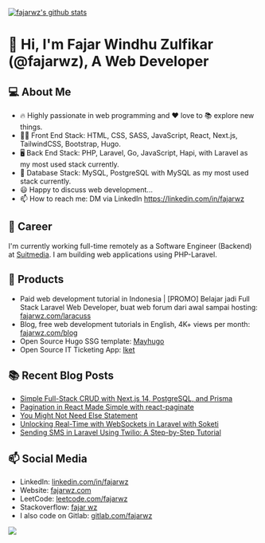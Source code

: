 <!--
**fajarwz/fajarwz** is a ✨ _special_ ✨ repository because its `README.md` (this file) appears on your GitHub profile.

Here are some ideas to get you started:

- 🔭 I’m currently working on ...
- 🌱 I’m currently learning ...
- 👯 I’m looking to collaborate on ...
- 🤔 I’m looking for help with ...
- 💬 Ask me about ...
- 📫 How to reach me: ...
- 😄 Pronouns: ...
- ⚡ Fun fact: ...
-->

[![fajarwz's github stats](https://github-readme-stats.vercel.app/api?username=fajarwz&count_private=true&show_icons=true&theme=algolia)](https://github.com/anuraghazra/github-readme-stats)

# 👋 Hi, I'm Fajar Windhu Zulfikar (@fajarwz), A Web Developer

## 💻 About Me
- 🔥 Highly passionate in web programming and ❤️ love to 📚 explore new things.
- 👨‍💻 Front End Stack: HTML, CSS, SASS, JavaScript, React, Next.js, TailwindCSS, Bootstrap, Hugo.
- 🖥️ Back End Stack: PHP, Laravel, Go, JavaScript, Hapi, with Laravel as my most used stack currently.
- 💾 Database Stack: MySQL, PostgreSQL with MySQL as my most used stack currently.
- 😃 Happy to discuss web development...
- 📫 How to reach me: DM via LinkedIn https://linkedin.com/in/fajarwz

## 💼 Career
I'm currently working full-time remotely as a Software Engineer (Backend) at [Suitmedia](https://suitmedia.com). I am building web applications using PHP-Laravel.

## 🔖 Products
- Paid web development tutorial in Indonesia | [PROMO] Belajar jadi Full Stack Laravel Web Developer, buat web forum dari awal sampai hosting:
[fajarwz.com/laracuss](https://fajarwz.com/laracuss)
- Blog, free web development tutorials in English, 4K+ views per month:
[fajarwz.com/blog](https://fajarwz.com/blog)
- Open Source Hugo SSG template:
[Mayhugo](https://github.com/fajarwz/mayhugo)
- Open Source IT Ticketing App:
[Iket](https://github.com/fajarwz/iket)

## 📚 Recent Blog Posts
<!-- BLOG-POST-LIST:START -->
- [Simple Full-Stack CRUD with Next.js 14, PostgreSQL, and Prisma](https://fajarwz.com/blog/simple-full-stack-crud-with-nextjs-14-postgresql-and-prisma/)
- [Pagination in React Made Simple with react-paginate](https://fajarwz.com/blog/pagination-in-react-made-simple-with-react-paginate/)
- [You Might Not Need Else Statement](https://fajarwz.com/blog/you-might-not-need-else-statement/)
- [Unlocking Real-Time with WebSockets in Laravel with Soketi](https://fajarwz.com/blog/unlocking-real-time-with-websockets-in-laravel-with-soketi/)
- [Sending SMS in Laravel Using Twilio: A Step-by-Step Tutorial](https://fajarwz.com/blog/sending-sms-in-laravel-using-twilio-a-step-by-step-tutorial/)
<!-- BLOG-POST-LIST:END -->

## 📫 Social Media
- LinkedIn: [linkedin.com/in/fajarwz](https://www.linkedin.com/in/fajarwz)
- Website: [fajarwz.com](https://fajarwz.com)
- LeetCode: [leetcode.com/fajarwz](https://leetcode.com/fajarwz/)
- Stackoverflow: [fajar wz](https://stackoverflow.com/users/19457054/fajar-wz)
- I also code on Gitlab: [gitlab.com/fajarwz](https://gitlab.com/fajarwz)

![](https://komarev.com/ghpvc/?username=fajarwz)
